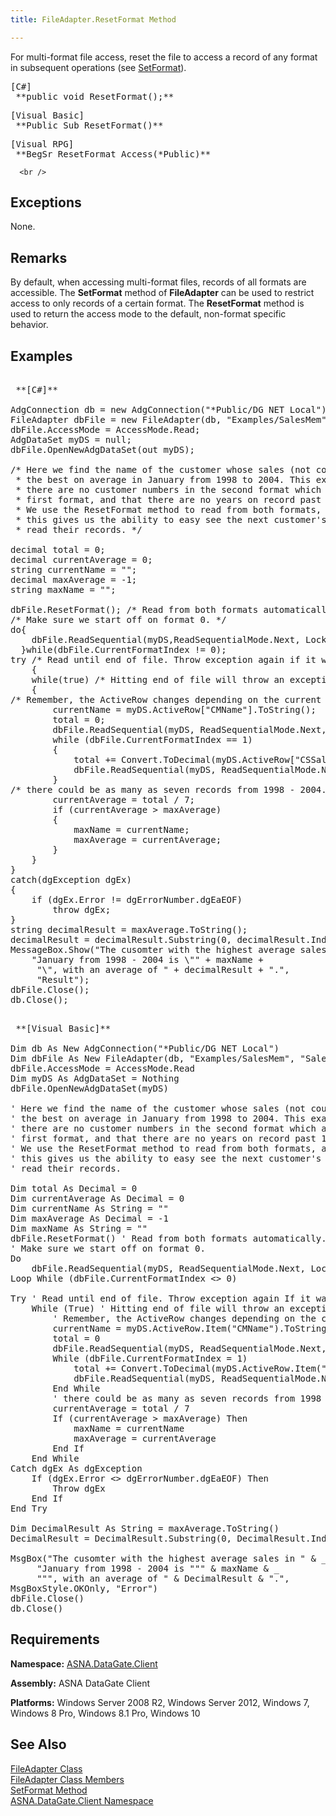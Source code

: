 ```yaml
---
title: FileAdapter.ResetFormat Method

---
```


For multi-format file access, reset the file to access a record of any format in subsequent operations (see [SetFormat](file-adapter-class-set-format-method.html)).
<pre>[C#]
 **public void ResetFormat();** </pre>
<pre>[Visual Basic]
 **Public Sub ResetFormat()** </pre>
<pre class="prettyprint">[Visual RPG]
 **BegSr ResetFormat Access(*Public)** </pre>
      <br />

## Exceptions

None.
## Remarks

By default, when accessing multi-format files, records of all formats are accessible. The **SetFormat** method of **FileAdapter** can be used to restrict access to only records of a certain format. The **ResetFormat** method is used to return the access mode to the default, non-format specific behavior.
## Examples

<pre>
        <span class="lang">
 **[C#]** 
        </span>
AdgConnection db = new AdgConnection("*Public/DG NET Local");
FileAdapter dbFile = new FileAdapter(db, "Examples/SalesMem", "SalesMem");
dbFile.AccessMode = AccessMode.Read;
AdgDataSet myDS = null;
dbFile.OpenNewAdgDataSet(out myDS);

/* Here we find the name of the customer whose sales (not counting returns) were
 * the best on average in January from 1998 to 2004. This example assumes
 * there are no customer numbers in the second format which are not found in the
 * first format, and that there are no years on record past 1998 to 2004.
 * We use the ResetFormat method to read from both formats, and
 * this gives us the ability to easy see the next customer's name before we
 * read their records. */

decimal total = 0;
decimal currentAverage = 0;
string currentName = "";
decimal maxAverage = -1;
string maxName = "";

dbFile.ResetFormat(); /* Read from both formats automatically. */
/* Make sure we start off on format 0. */
do{
    dbFile.ReadSequential(myDS,ReadSequentialMode.Next, LockRequest.Read);
  }while(dbFile.CurrentFormatIndex != 0);
try /* Read until end of file. Throw exception again if it was not due to EOF. */
    {
    while(true) /* Hitting end of file will throw an exception and let us leave. */
    {
/* Remember, the ActiveRow changes depending on the current format. */
        currentName = myDS.ActiveRow["CMName"].ToString();
        total = 0;
        dbFile.ReadSequential(myDS, ReadSequentialMode.Next, LockRequest.Read);
        while (dbFile.CurrentFormatIndex == 1)
        {
            total += Convert.ToDecimal(myDS.ActiveRow["CSSales01"]);
            dbFile.ReadSequential(myDS, ReadSequentialMode.Next, LockRequest.Read);
        }
/* there could be as many as seven records from 1998 - 2004. */
        currentAverage = total / 7;
        if (currentAverage &gt; maxAverage)
        {
            maxName = currentName;
            maxAverage = currentAverage;
        }
    }
}
catch(dgException dgEx)
{
    if (dgEx.Error != dgErrorNumber.dgEaEOF)
        throw dgEx;
}
string decimalResult = maxAverage.ToString();
decimalResult = decimalResult.Substring(0, decimalResult.IndexOf('.') + 3);
MessageBox.Show("The cusomter with the highest average sales in " +
    "January from 1998 - 2004 is \"" + maxName +
     "\", with an average of " + decimalResult + ".",
     "Result");
dbFile.Close();
db.Close();</pre>
<pre>
        <span class="lang">
 **[Visual Basic]** 
        </span>
Dim db As New AdgConnection("*Public/DG NET Local")
Dim dbFile As New FileAdapter(db, "Examples/SalesMem", "SalesMem")
dbFile.AccessMode = AccessMode.Read
Dim myDS As AdgDataSet = Nothing
dbFile.OpenNewAdgDataSet(myDS)

' Here we find the name of the customer whose sales (not counting returns) were
' the best on average in January from 1998 to 2004. This example assumes
' there are no customer numbers in the second format which are not found in the
' first format, and that there are no years on record past 1998 to 2004.
' We use the ResetFormat method to read from both formats, and
' this gives us the ability to easy see the next customer's name before we
' read their records.

Dim total As Decimal = 0
Dim currentAverage As Decimal = 0
Dim currentName As String = ""
Dim maxAverage As Decimal = -1
Dim maxName As String = ""
dbFile.ResetFormat() ' Read from both formats automatically.
' Make sure we start off on format 0.
Do
    dbFile.ReadSequential(myDS, ReadSequentialMode.Next, LockRequest.Read)
Loop While (dbFile.CurrentFormatIndex &lt;&gt; 0)

Try ' Read until end of file. Throw exception again If it was not due to EOF.
    While (True) ' Hitting end of file will throw an exception and let us leave.
        ' Remember, the ActiveRow changes depending on the current format.
        currentName = myDS.ActiveRow.Item("CMName").ToString()
        total = 0
        dbFile.ReadSequential(myDS, ReadSequentialMode.Next, LockRequest.Read)
        While (dbFile.CurrentFormatIndex = 1)
            total += Convert.ToDecimal(myDS.ActiveRow.Item("CSSales01"))
            dbFile.ReadSequential(myDS, ReadSequentialMode.Next, LockRequest.Read)
        End While
        ' there could be as many as seven records from 1998 - 2004.
        currentAverage = total / 7
        If (currentAverage &gt; maxAverage) Then
            maxName = currentName
            maxAverage = currentAverage
        End If
    End While
Catch dgEx As dgException
    If (dgEx.Error &lt;&gt; dgErrorNumber.dgEaEOF) Then
        Throw dgEx
    End If
End Try

Dim DecimalResult As String = maxAverage.ToString()
DecimalResult = DecimalResult.Substring(0, DecimalResult.IndexOf(".") + 3)

MsgBox("The cusomter with the highest average sales in " &amp; _
     "January from 1998 - 2004 is """ &amp; maxName &amp; _
     """, with an average of " &amp; DecimalResult &amp; ".", 
MsgBoxStyle.OKOnly, "Error")
dbFile.Close()
db.Close()
</pre>

## Requirements

**Namespace:** [ASNA.DataGate.Client](datagate-client-namespace.html) 

**Assembly:** ASNA DataGate Client

**Platforms:** Windows Server 2008 R2, Windows Server 2012, Windows 7, Windows 8 Pro, Windows 8.1 Pro, Windows 10
## See Also


[FileAdapter Class](file-adapter-class.html)
      <br />
[FileAdapter Class Members](file-adapter-members.html)
      <br />
[SetFormat Method](file-adapter-class-set-format-method.html)
      <br />
[ASNA.DataGate.Client Namespace](datagate-client-namespace.html)

